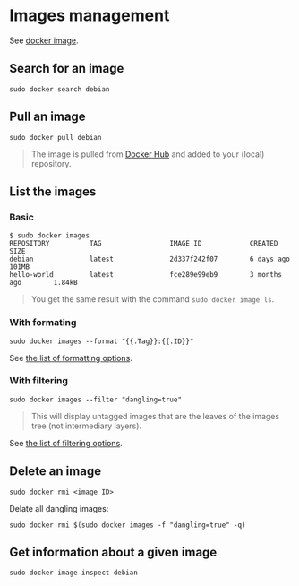 # Images management

See [docker image](https://docs.docker.com/engine/reference/commandline/image/).

## Search for an image

    sudo docker search debian

## Pull an image

    sudo docker pull debian

> The image is pulled from [Docker Hub](https://hub.docker.com/) and added to your (local) repository.

## List the images

### Basic

    $ sudo docker images
    REPOSITORY          TAG                 IMAGE ID            CREATED             SIZE
    debian              latest              2d337f242f07        6 days ago          101MB
    hello-world         latest              fce289e99eb9        3 months ago        1.84kB

> You get the same result with the command `sudo docker image ls`.

### With formating

    sudo docker images --format "{{.Tag}}:{{.ID}}"

See [the list of formatting options](https://docs.docker.com/engine/reference/commandline/images/).

### With filtering

    sudo docker images --filter "dangling=true"

> This will display untagged images that are the leaves of the images tree (not intermediary layers).

See [the list of filtering options](https://docs.docker.com/engine/reference/commandline/images/).

## Delete an image

    sudo docker rmi <image ID>

Delate all dangling images:

    sudo docker rmi $(sudo docker images -f "dangling=true" -q)

## Get information about a given image

    sudo docker image inspect debian




